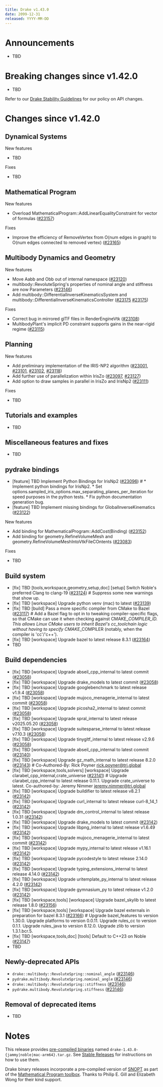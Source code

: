 ```yaml
---
title: Drake v1.43.0
date: 2099-12-31
released: YYYY-MM-DD
---
```


# Announcements

* TBD

# Breaking changes since v1.42.0

* TBD

Refer to our [Drake Stability Guidelines](/stable.html) for our policy
on API changes.

# Changes since v1.42.0

## Dynamical Systems

<!-- <relnotes for systems go here> -->


New features

* TBD

Fixes

* TBD

## Mathematical Program

<!-- <relnotes for solvers go here> -->

New features

* Overload MathematicalProgram::AddLinearEqualityConstraint for vector of formulas ([#23157][_#23157])

Fixes

* Improve the efficiency of RemoveVertex from O(num edges in graph) to O(num edges connected to removed vertex) ([#23165][_#23165])

## Multibody Dynamics and Geometry

<!-- <relnotes for geometry,multibody go here> -->

New features

* Move Aabb and Obb out of internal namespace ([#23120][_#23120])
* multibody::RevoluteSpring's properties of nominal angle and stiffness are now Parameters ([#23146][_#23146])
* Add multibody::DifferentialInverseKinematicsSystem and multibody::DifferentialInverseKinematicsController ([#23175][_#23175] [#23175][_#23175])

Fixes

* Correct bug in mirrored glTF files in RenderEngineVtk ([#23108][_#23108])
* MultibodyPlant's implicit PD constraint supports gains in the near-rigid regime ([#23115][_#23115])

## Planning

<!-- <relnotes for planning go here> -->

New features

* Add preliminary implementation of the IRIS-NP2 algorithm ([#23001][_#23001], [#23101][_#23101], [#23102][_#23102], [#23118][_#23118])
* Add further use of parallelization within IrisZo ([#23097][_#23097], [#23127][_#23127])
* Add option to draw samples in parallel in IrisZo and IrisNp2 ([#23111][_#23111])

Fixes

* TBD

## Tutorials and examples

<!-- <relnotes for examples,tutorials go here> -->

* TBD

## Miscellaneous features and fixes

<!-- <relnotes for common,math,lcm,lcmtypes,manipulation,perception,visualization go here> -->

* TBD

## pydrake bindings

<!-- <relnotes for bindings go here> -->

* [feature] TBD Implement Python Bindings for IrisNp2 ([#23096][_#23096])  # * Implement python bindings for IrisNp2. * Set options.sampled_iris_options.max_separating_planes_per_iteration for speed purposes in the python tests. * Fix python documentation generation bug.
* [feature] TBD Implement missing bindings for GlobalInverseKinematics ([#23122][_#23122])

New features

* Add binding for MathematicalProgram::AddCost(Binding<Cost>) ([#23152][_#23152])
* Add binding for geometry.RefineVolumeMesh and geometry.RefineVolumeMeshIntoVtkFileCOntents ([#23083][_#23083])

Fixes

* TBD

## Build system

<!-- <relnotes for cmake,doc,setup,third_party,tools go here> -->

* [fix] TBD [tools,workspace,geometry,setup,doc] [setup] Switch Noble's preferred Clang to clang-19 ([#23124][_#23124])  # Suppress some new warnings that show up.
* [fix] TBD [workspace] Upgrade python venv (mac) to latest ([#23139][_#23139])
* [fix] TBD [build] Pass a more specific compiler from CMake to Bazel ([#23117][_#23117])  # Add a Bazel flag to opt in to tweaking compiler-specific flags, so that CMake can use it when checking against CMAKE_<LANG>_COMPILER_ID. This allows Linux CMake users to inherit Bazel's cc_toolchain logic without having to specify CMAKE_<LANG>_COMPILER (notably, when the compiler is 'cc'/'c++').
* [fix] TBD [workspace] Upgrade bazel to latest release 8.3.1 ([#23164][_#23164])
* TBD

## Build dependencies

<!-- <relnotes for workspace go here> -->

* [fix] TBD [workspace] Upgrade abseil_cpp_internal to latest commit ([#23058][_#23058])
* [fix] TBD [workspace] Upgrade drake_models to latest commit ([#23058][_#23058])
* [fix] TBD [workspace] Upgrade googlebenchmark to latest release v1.9.4 ([#23058][_#23058])
* [fix] TBD [workspace] Upgrade mujoco_menagerie_internal to latest commit ([#23058][_#23058])
* [fix] TBD [workspace] Upgrade picosha2_internal to latest commit ([#23058][_#23058])
* [fix] TBD [workspace] Upgrade spral_internal to latest release v2025.05.20 ([#23058][_#23058])
* [fix] TBD [workspace] Upgrade suitesparse_internal to latest release v7.10.3 ([#23058][_#23058])
* [fix] TBD [workspace] Upgrade tinygltf_internal to latest release v2.9.6 ([#23058][_#23058])
* [fix] TBD [workspace] Upgrade abseil_cpp_internal to latest commit ([#23140][_#23140])
* [fix] TBD [workspace] Upgrade gz_math_internal to latest release 8.2.0 ([#23143][_#23143])  # Co-Authored-By: Rick Poyner <rick.poyner@tri.global>
* [fix] TBD [workspace,tools,solvers] [workspace] Upgrade clarabel_cpp_internal,crate_universe ([#23141][_#23141])  # Upgrade clarabel_cpp_internal to latest release 0.11.1. Upgrade crate_universe to latest. Co-authored-by: Jeremy Nimmer <jeremy.nimmer@tri.global>
* [fix] TBD [workspace] Upgrade buildifier to latest release v8.2.1 ([#23142][_#23142])
* [fix] TBD [workspace] Upgrade curl_internal to latest release curl-8_14_1 ([#23142][_#23142])
* [fix] TBD [workspace] Upgrade dm_control_internal to latest release 1.0.31 ([#23142][_#23142])
* [fix] TBD [workspace] Upgrade drake_models to latest commit ([#23142][_#23142])
* [fix] TBD [workspace] Upgrade libpng_internal to latest release v1.6.49 ([#23142][_#23142])
* [fix] TBD [workspace] Upgrade mujoco_menagerie_internal to latest commit ([#23142][_#23142])
* [fix] TBD [workspace] Upgrade mypy_internal to latest release v1.16.1 ([#23142][_#23142])
* [fix] TBD [workspace] Upgrade pycodestyle to latest release 2.14.0 ([#23142][_#23142])
* [fix] TBD [workspace] Upgrade typing_extensions_internal to latest release 4.14.0 ([#23142][_#23142])
* [fix] TBD [workspace] Upgrade uritemplate_py_internal to latest release 4.2.0 ([#23142][_#23142])
* [fix] TBD [workspace] Upgrade gymnasium_py to latest release v1.2.0 ([#23142][_#23142])
* [fix] TBD [workspace,tools] [workspace] Upgrade bazel_skylib to latest release 1.8.0 ([#23156][_#23156])
* [fix] TBD [workspace,tools] [workspace] Upgrade bazel externals in preparation for bazel 8.3.1 ([#23166][_#23166])  # Upgrade bazel_features to version 1.30.0. Upgrade platforms to version 0.0.11. Upgrade rules_cc to version 0.1.1. Upgrade rules_java to version 8.12.0. Upgrade zlib to version 1.3.1.bcr.5.
* [fix] TBD [workspace,tools,doc] [tools] Default to C++23 on Noble ([#23147][_#23147])
* TBD

## Newly-deprecated APIs

* `drake::multibody::RevoluteSpring::nominal_angle` ([#23146][_#23146])
* `pydrake.multibody.RevoluteSpring.nominal_angle` ([#23146][_#23146])
* `drake::multibody::RevoluteSpring::stiffness` ([#23146][_#23146])
* `pydrake.multibody.RevoluteSpring.stiffness` ([#23146][_#23146])

## Removal of deprecated items

* TBD

# Notes


This release provides [pre-compiled binaries](https://github.com/RobotLocomotion/drake/releases/tag/v1.43.0) named
``drake-1.43.0-{jammy|noble|mac-arm64}.tar.gz``. See [Stable Releases](/from_binary.html#stable-releases) for instructions on how to use them.

Drake binary releases incorporate a pre-compiled version of [SNOPT](https://ccom.ucsd.edu/~optimizers/solvers/snopt/) as part of the
[Mathematical Program toolbox](https://drake.mit.edu/doxygen_cxx/group__solvers.html). Thanks to
Philip E. Gill and Elizabeth Wong for their kind support.

<!-- <begin issue links> -->
[_#23001]: https://github.com/RobotLocomotion/drake/pull/23001
[_#23058]: https://github.com/RobotLocomotion/drake/pull/23058
[_#23083]: https://github.com/RobotLocomotion/drake/pull/23083
[_#23096]: https://github.com/RobotLocomotion/drake/pull/23096
[_#23097]: https://github.com/RobotLocomotion/drake/pull/23097
[_#23101]: https://github.com/RobotLocomotion/drake/pull/23101
[_#23102]: https://github.com/RobotLocomotion/drake/pull/23102
[_#23108]: https://github.com/RobotLocomotion/drake/pull/23108
[_#23111]: https://github.com/RobotLocomotion/drake/pull/23111
[_#23115]: https://github.com/RobotLocomotion/drake/pull/23115
[_#23117]: https://github.com/RobotLocomotion/drake/pull/23117
[_#23118]: https://github.com/RobotLocomotion/drake/pull/23118
[_#23120]: https://github.com/RobotLocomotion/drake/pull/23120
[_#23122]: https://github.com/RobotLocomotion/drake/pull/23122
[_#23124]: https://github.com/RobotLocomotion/drake/pull/23124
[_#23127]: https://github.com/RobotLocomotion/drake/pull/23127
[_#23139]: https://github.com/RobotLocomotion/drake/pull/23139
[_#23140]: https://github.com/RobotLocomotion/drake/pull/23140
[_#23141]: https://github.com/RobotLocomotion/drake/pull/23141
[_#23142]: https://github.com/RobotLocomotion/drake/pull/23142
[_#23143]: https://github.com/RobotLocomotion/drake/pull/23143
[_#23146]: https://github.com/RobotLocomotion/drake/pull/23146
[_#23147]: https://github.com/RobotLocomotion/drake/pull/23147
[_#23152]: https://github.com/RobotLocomotion/drake/pull/23152
[_#23156]: https://github.com/RobotLocomotion/drake/pull/23156
[_#23157]: https://github.com/RobotLocomotion/drake/pull/23157
[_#23164]: https://github.com/RobotLocomotion/drake/pull/23164
[_#23165]: https://github.com/RobotLocomotion/drake/pull/23165
[_#23166]: https://github.com/RobotLocomotion/drake/pull/23166
[_#23175]: https://github.com/RobotLocomotion/drake/pull/23175
<!-- <end issue links> -->

<!--
  Current oldest_commit fb76c9f44d3ac5d5e530e0c010f462fe40d94c4d (exclusive).
  Current newest_commit 9083b4373ba2c76d4dd8d49cb274e66221341ef0 (inclusive).
-->
